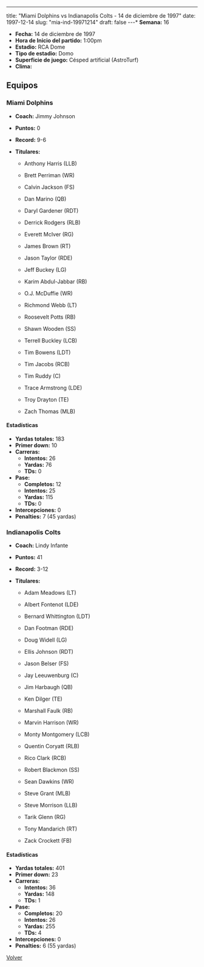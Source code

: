 ---
title: "Miami Dolphins vs Indianapolis Colts - 14 de diciembre de 1997"
date: 1997-12-14
slug: "mia-ind-19971214"
draft: false
---* **Semana:** 16
* **Fecha:** 14 de diciembre de 1997
* **Hora de Inicio del partido:** 1:00pm
* **Estadio:** RCA Dome
* **Tipo de estadio:** Domo
* **Superficie de juego:** Césped artificial (AstroTurf)
* **Clima:** 

## Equipos


### Miami Dolphins
* **Coach:** Jimmy Johnson
* **Puntos:** 0
* **Record:** 9-6
* **Titulares:** 

  * Anthony Harris (LLB) 

  * Brett Perriman (WR) 

  * Calvin Jackson (FS) 

  * Dan Marino (QB) 

  * Daryl Gardener (RDT) 

  * Derrick Rodgers (RLB) 

  * Everett McIver (RG) 

  * James Brown (RT) 

  * Jason Taylor (RDE) 

  * Jeff Buckey (LG) 

  * Karim Abdul-Jabbar (RB) 

  * O.J. McDuffie (WR) 

  * Richmond Webb (LT) 

  * Roosevelt Potts (RB) 

  * Shawn Wooden (SS) 

  * Terrell Buckley (LCB) 

  * Tim Bowens (LDT) 

  * Tim Jacobs (RCB) 

  * Tim Ruddy (C) 

  * Trace Armstrong (LDE) 

  * Troy Drayton (TE) 

  * Zach Thomas (MLB) 

#### Estadísticas
* **Yardas totales:** 183
* **Primer down:** 10
* **Carreras:**
  * **Intentos:** 26
  * **Yardas:** 76
  * **TDs:** 0
* **Pase:**
  * **Completos:** 12
  * **Intentos:** 25
  * **Yardas:** 115
  * **TDs:** 0
* **Intercepciones:** 0
* **Penalties:** 7 (45 yardas)

### Indianapolis Colts
* **Coach:** Lindy Infante
* **Puntos:** 41
* **Record:** 3-12
* **Titulares:** 

  * Adam Meadows (LT) 

  * Albert Fontenot (LDE) 

  * Bernard Whittington (LDT) 

  * Dan Footman (RDE) 

  * Doug Widell (LG) 

  * Ellis Johnson (RDT) 

  * Jason Belser (FS) 

  * Jay Leeuwenburg (C) 

  * Jim Harbaugh (QB) 

  * Ken Dilger (TE) 

  * Marshall Faulk (RB) 

  * Marvin Harrison (WR) 

  * Monty Montgomery (LCB) 

  * Quentin Coryatt (RLB) 

  * Rico Clark (RCB) 

  * Robert Blackmon (SS) 

  * Sean Dawkins (WR) 

  * Steve Grant (MLB) 

  * Steve Morrison (LLB) 

  * Tarik Glenn (RG) 

  * Tony Mandarich (RT) 

  * Zack Crockett (FB) 

#### Estadísticas
* **Yardas totales:** 401
* **Primer down:** 23
* **Carreras:**
  * **Intentos:** 36
  * **Yardas:** 148
  * **TDs:** 1
* **Pase:**
  * **Completos:** 20
  * **Intentos:** 26
  * **Yardas:** 255
  * **TDs:** 4
* **Intercepciones:** 0
* **Penalties:** 6 (55 yardas)


[Volver](/historia/1997)
